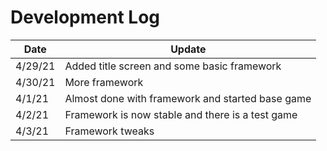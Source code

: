 # Development Log

Date|Update
----|------
4/29/21|Added title screen and some basic framework
4/30/21|More framework
4/1/21|Almost done with framework and started base game
4/2/21|Framework is now stable and there is a test game
4/3/21|Framework tweaks